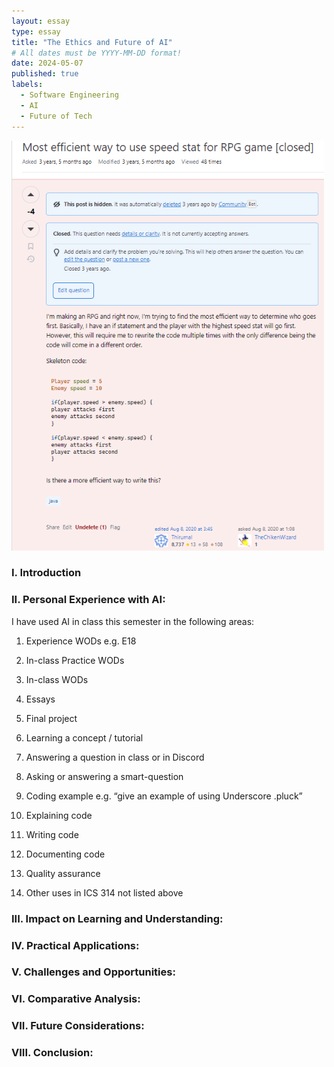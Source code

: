 ```yaml
---
layout: essay
type: essay
title: "The Ethics and Future of AI"
# All dates must be YYYY-MM-DD format!
date: 2024-05-07
published: true
labels:
  - Software Engineering
  - AI
  - Future of Tech
---
```

<img width="500px" class="rounded float-start pe-4" src="../img/stack_overflow_bad.png">

### I. Introduction


### II. Personal Experience with AI:
I have used AI in class this semester in the following areas:

  1. Experience WODs e.g. E18

  2. In-class Practice WODs

  3. In-class WODs

  4. Essays

  5. Final project

  6. Learning a concept / tutorial

  7. Answering a question in class or in Discord

  8. Asking or answering a smart-question

  9. Coding example e.g. “give an example of using Underscore .pluck”

  10. Explaining code

  11. Writing code

  12. Documenting code

  13. Quality assurance 

  14. Other uses in ICS 314 not listed above


### III. Impact on Learning and Understanding:


### IV. Practical Applications:


### V. Challenges and Opportunities:


### VI. Comparative Analysis:


### VII. Future Considerations:


### VIII. Conclusion:
